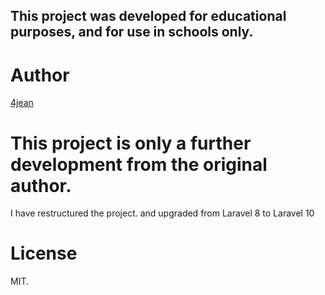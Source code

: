 ## This project was developed for educational purposes, and for use in schools only.

# Author

[4jean](https://github.com/4jean)

# This project is only a further development from the original author.

I have restructured the project. and upgraded from Laravel 8 to Laravel 10

# License

MIT.

